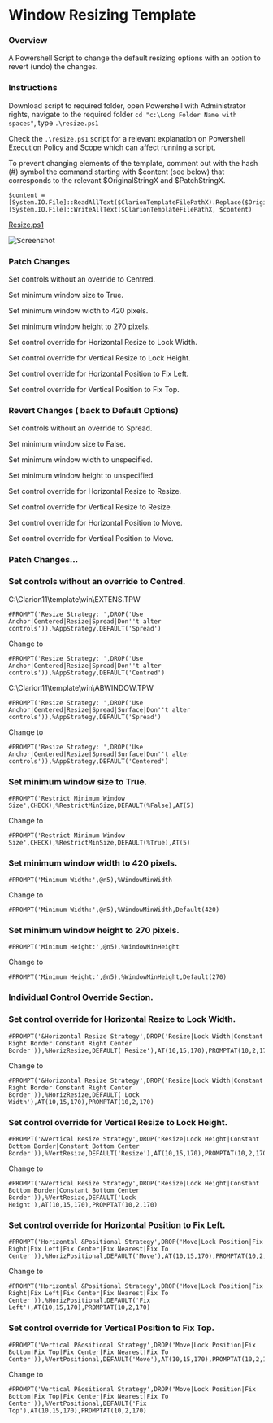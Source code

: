 # Window Resizing Template

### Overview 

A Powershell Script to change the default resizing options with an option to revert (undo) the changes.

### Instructions

Download script to required folder, open Powershell with Administrator rights, navigate to the required folder ```cd "c:\Long Folder Name with spaces"```, type ```.\resize.ps1```

Check the ```.\resize.ps1``` script for a relevant explanation on Powershell Execution Policy and Scope which can affect running a script.

To prevent changing elements of the template, comment out with the hash (#) symbol the command starting with $content (see below) that corresponds to the relevant $OriginalStringX and $PatchStringX.

```
$content = [System.IO.File]::ReadAllText($ClarionTemplateFilePathX).Replace($OriginalStringX,$PatchStringX)
[System.IO.File]::WriteAllText($ClarionTemplateFilePathX, $content)
```

[Resize.ps1](/resize.ps1)

![Screenshot](https://github.com/Intelligent-Silicon/Clarion-Template-Customisation/tree/main/ResizeTemplates.png)



### Patch Changes

Set controls without an override to Centred.

Set minimum window size to True.

Set minimum window width to 420 pixels.

Set minimum window height to 270 pixels.



Set control override for Horizontal Resize to Lock Width.

Set control override for Vertical Resize to Lock Height.

Set control override for Horizontal Position to Fix Left.

Set control override for Vertical Position to Fix Top.


### Revert Changes ( back to Default Options)

Set controls without an override to Spread.

Set minimum window size to False.

Set minimum window width to unspecified.

Set minimum window height to unspecified.



Set control override for Horizontal Resize to Resize.

Set control override for Vertical Resize to Resize.

Set control override for Horizontal Position to Move.

Set control override for Vertical Position to Move.


### Patch Changes...

### Set controls without an override to Centred.

C:\Clarion11\template\win\EXTENS.TPW
```
#PROMPT('Resize Strategy: ',DROP('Use Anchor|Centered|Resize|Spread|Don''t alter controls')),%AppStrategy,DEFAULT('Spread')
```

Change to 
```
#PROMPT('Resize Strategy: ',DROP('Use Anchor|Centered|Resize|Spread|Don''t alter controls')),%AppStrategy,DEFAULT('Centred')
```


C:\Clarion11\template\win\ABWINDOW.TPW
 
```
#PROMPT('Resize Strategy: ',DROP('Use Anchor|Centered|Resize|Spread|Surface|Don''t alter controls')),%AppStrategy,DEFAULT('Spread')
```

Change to
```
#PROMPT('Resize Strategy: ',DROP('Use Anchor|Centered|Resize|Spread|Surface|Don''t alter controls')),%AppStrategy,DEFAULT('Centered')
```

### Set minimum window size to True.

```
#PROMPT('Restrict Minimum Window Size',CHECK),%RestrictMinSize,DEFAULT(%False),AT(5)
```

Change to
```
#PROMPT('Restrict Minimum Window Size',CHECK),%RestrictMinSize,DEFAULT(%True),AT(5)
```

### Set minimum window width to 420 pixels.

```
#PROMPT('Minimum Width:',@n5),%WindowMinWidth
```

Change to 
```
#PROMPT('Minimum Width:',@n5),%WindowMinWidth,Default(420)
```

### Set minimum window height to 270 pixels.

```
#PROMPT('Minimum Height:',@n5),%WindowMinHeight
```

Change to
```
#PROMPT('Minimum Height:',@n5),%WindowMinHeight,Default(270)
```

### Individual Control Override Section.

### Set control override for Horizontal Resize to Lock Width.

```
#PROMPT('&Horizontal Resize Strategy',DROP('Resize|Lock Width|Constant Right Border|Constant Right Center Border')),%HorizResize,DEFAULT('Resize'),AT(10,15,170),PROMPTAT(10,2,170)
```

Change to
```
#PROMPT('&Horizontal Resize Strategy',DROP('Resize|Lock Width|Constant Right Border|Constant Right Center Border')),%HorizResize,DEFAULT('Lock Width'),AT(10,15,170),PROMPTAT(10,2,170)
```

### Set control override for Vertical Resize to Lock Height.

```
#PROMPT('&Vertical Resize Strategy',DROP('Resize|Lock Height|Constant Bottom Border|Constant Bottom Center Border')),%VertResize,DEFAULT('Resize'),AT(10,15,170),PROMPTAT(10,2,170)
```

Change to
```
#PROMPT('&Vertical Resize Strategy',DROP('Resize|Lock Height|Constant Bottom Border|Constant Bottom Center Border')),%VertResize,DEFAULT('Lock Height'),AT(10,15,170),PROMPTAT(10,2,170)
```

### Set control override for Horizontal Position to Fix Left.

```
#PROMPT('Horizontal &Positional Strategy',DROP('Move|Lock Position|Fix Right|Fix Left|Fix Center|Fix Nearest|Fix To Center')),%HorizPositional,DEFAULT('Move'),AT(10,15,170),PROMPTAT(10,2,170)
```

Change to
```
#PROMPT('Horizontal &Positional Strategy',DROP('Move|Lock Position|Fix Right|Fix Left|Fix Center|Fix Nearest|Fix To Center')),%HorizPositional,DEFAULT('Fix Left'),AT(10,15,170),PROMPTAT(10,2,170)
```

### Set control override for Vertical Position to Fix Top.

```
#PROMPT('Vertical P&ositional Strategy',DROP('Move|Lock Position|Fix Bottom|Fix Top|Fix Center|Fix Nearest|Fix To Center')),%VertPositional,DEFAULT('Move'),AT(10,15,170),PROMPTAT(10,2,170)
```

Change to
```
#PROMPT('Vertical P&ositional Strategy',DROP('Move|Lock Position|Fix Bottom|Fix Top|Fix Center|Fix Nearest|Fix To Center')),%VertPositional,DEFAULT('Fix Top'),AT(10,15,170),PROMPTAT(10,2,170)
```
